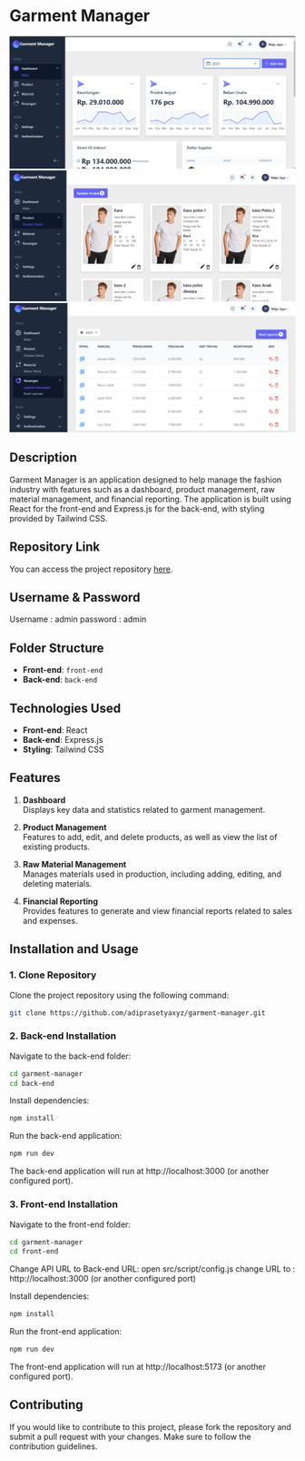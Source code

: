 # Garment Manager

![alt text](image.png)
![alt text](image-1.png)
![alt text](image-2.png)

## Description

Garment Manager is an application designed to help manage the fashion industry with features such as a dashboard, product management, raw material management, and financial reporting. The application is built using React for the front-end and Express.js for the back-end, with styling provided by Tailwind CSS.

## Repository Link

You can access the project repository [here](https://github.com/adiprasetyaxyz/garment-manager.git).

## Username & Password

Username : admin
password : admin

## Folder Structure

- **Front-end**: `front-end`
- **Back-end**: `back-end`

## Technologies Used

- **Front-end**: React
- **Back-end**: Express.js
- **Styling**: Tailwind CSS

## Features

1. **Dashboard**  
   Displays key data and statistics related to garment management.

2. **Product Management**  
   Features to add, edit, and delete products, as well as view the list of existing products.

3. **Raw Material Management**  
   Manages materials used in production, including adding, editing, and deleting materials.

4. **Financial Reporting**  
   Provides features to generate and view financial reports related to sales and expenses.

## Installation and Usage

### 1. Clone Repository

Clone the project repository using the following command:

```bash
git clone https://github.com/adiprasetyaxyz/garment-manager.git
```

### 2. Back-end Installation

Navigate to the back-end folder:

```bash
cd garment-manager
cd back-end
```

Install dependencies:

```bash
npm install
```

Run the back-end application:

```bash
npm run dev
```

The back-end application will run at http://localhost:3000 (or another configured port).

### 3. Front-end Installation

Navigate to the front-end folder:

```bash
cd garment-manager
cd front-end
```

Change API URL to Back-end URL:
open src/script/config.js
change URL to : http://localhost:3000 (or another configured port)

Install dependencies:

```bash
npm install
```

Run the front-end application:

```bash
npm run dev
```

The front-end application will run at http://localhost:5173 (or another configured port).

## Contributing

If you would like to contribute to this project, please fork the repository and submit a pull request with your changes. Make sure to follow the contribution guidelines.
